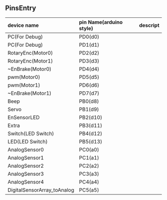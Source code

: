 ## PinsEntry

|device name|pin Name(arduino style)|descript|
|:--|:--|:--|
| PC(For Debug)|PD0(d0)||
| PC(For Debug)|PD1(d1)||
| RotaryEnc(Motor0)|PD2(d2)||
| RotaryEnc(Motor1)|PD3(d3)||
| ~EnBrake(Motor0)|PD4(d4)||
| pwm(Motor0)|PD5(d5)||
| pwm(Motor1) | PD6(d6)||
| ~EnBrake(Motor1) | PD7(d7)||
| Beep | PB0(d8)||
| Servo | PB1(d9)||
| EnSensorLED | PB2(d10)||
| Extra | PB3(d11)||
| Switch(LED Switch) | PB4(d12)||
| LED(LED Switch) | PB5(d13)||
| AnalogSensor0 | PC0(a0)||
| AnalogSensor1 | PC1(a1)||
| AnalogSensor2 | PC2(a2)||
| AnalogSensor3 | PC3(a3)||
| AnalogSensor4 | PC4(a4)||
| DigitalSensorArray_toAnalog | PC5(a5)||
